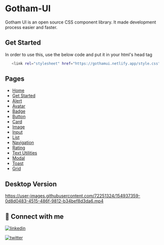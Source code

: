 # Gotham-UI

Gotham UI is an open source CSS component library.
It made development process easier and faster.


## Get Started

In order to use this, use the below code and put it in your html's head tag


```bash
   <link rel="stylesheet" href="https://gothamui.netlify.app/style.css" />
```

## Pages

- [Home](https://gothamui.netlify.app)
- [Get Started](https://gothamui.netlify.app/documentation.html)
- [Alert](https://gothamui.netlify.app/styles/alert/alert.html)
- [Avatar](https://gothamui.netlify.app/styles/avatar/avatar.html)
- [Badge](https://gothamui.netlify.app/styles/badges/badges.html)
- [Button](https://gothamui.netlify.app/styles/buttons/button.html)
- [Card](https://gothamui.netlify.app/styles/card/card.html)
- [Image](https://gothamui.netlify.app/styles/image/image.html)
- [Input](https://gothamui.netlify.app/styles/input/input.html)
- [List](https://gothamui.netlify.app/styles/lists/list.html)
- [Navigation](https://gothamui.netlify.app/styles/navigation/nav)
- [Rating](https://gothamui.netlify.app/styles/rating/rating.html)
- [Text Utilities](https://gothamui-temp.netlify.app/styles/text/text.html)
- [Modal](https://gothamui-temp.netlify.app/styles/modal/modal.html)
- [Toast](https://gothamui-temp.netlify.app/styles/toast/toast.html)
- [Grid](https://gothamui-temp.netlify.app/styles/grid/grid.html)


## Desktop Version

https://user-images.githubusercontent.com/72251324/154937359-0d8d0483-4515-486f-9812-b34bef8d3da6.mp4



## 🔗 Connect with me

[![linkedin](https://img.shields.io/badge/linkedin-0A66C2?style=for-the-badge&logo=linkedin&logoColor=white)](https://www.linkedin.com/in/aryan-sharma-704848168/)

[![twitter](https://img.shields.io/badge/twitter-1DA1F2?style=for-the-badge&logo=twitter&logoColor=white)](https://twitter.com/aryan_developer)



